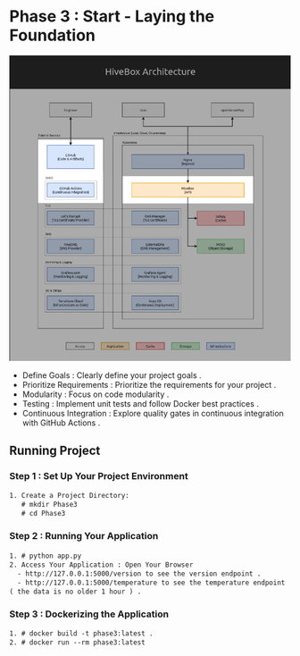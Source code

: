 # Phase 3 : Start - Laying the Foundation

![Project Logo](https://github.com/JemyYousef/HiveBox-Scalable-RESTful-API-for-Beekeepers/blob/main/assets/Phase3.png)

- Define Goals : Clearly define your project goals .
- Prioritize Requirements : Prioritize the requirements for your project .
- Modularity : Focus on code modularity .
- Testing : Implement unit tests and follow Docker best practices .
- Continuous Integration : Explore quality gates in continuous integration with GitHub Actions .

## Running Project 

### Step 1 : Set Up Your Project Environment
    1. Create a Project Directory:
       # mkdir Phase3
       # cd Phase3  
### Step 2 : Running Your Application
    1. # python app.py
    2. Access Your Application : Open Your Browser
      - http://127.0.0.1:5000/version to see the version endpoint .
      - http://127.0.0.1:5000/temperature to see the temperature endpoint ( the data is no older 1 hour ) .
### Step 3 : Dockerizing the Application
    1. # docker build -t phase3:latest .
    2. # docker run --rm phase3:latest